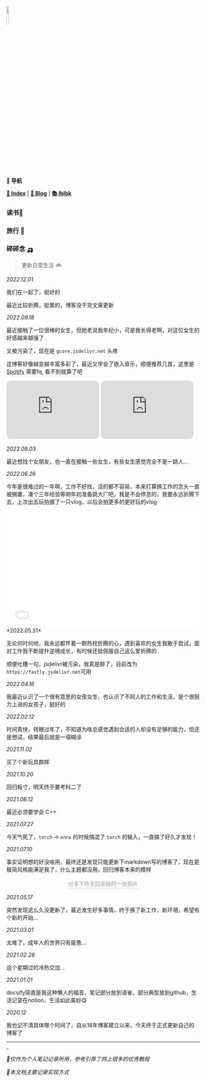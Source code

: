 <head><style type="text/css">h1:first-child {display:none;}</style></head>

<img src="https://gcore.jsdelivr.net/gh/lblbk/picgo/work/20201224164001.png" width="11%" height="11%" >

**📡 导航**

**[🔬 Index](/)** \| **[🔎 Blog](/blog)** \| **[📚 lblbk](/lblbk)**

### 读书📖

### 旅行 🚅

### <span id="memo">碎碎念</span> 🛺

> 更新日常生活 🚲

*2022.12.01*

我们在一起了，挺好的

最近比较折腾，挺累的，博客没干货文章更新

*2022.09.18*

最近接触了一位很棒的女生，但她老说我年纪小，可是我长得老啊，对这位女生的好感越来越强了

又被污染了，现在是 `gcore.jsdelivr.net` 头疼

这博客好像越变越丰富多彩了，最近又学会了嵌入音乐，顺便推荐几首，这里是 [Spotify](https://open.spotify.com/) 需要fq, 看不到就算了吧

<div>
<iframe style="border-radius:12px" src="https://open.spotify.com/embed/track/3VeQG3EL9CCttWSxbHnNX1?utm_source=generator" width="48%" height="152" frameBorder="0" allowfullscreen="" allow="autoplay; clipboard-write; encrypted-media; picture-in-picture" loading="lazy"></iframe>
<iframe style="border-radius:12px" src="https://open.spotify.com/embed/track/47jNRjNAnYY9nUbIMD0Zxi?utm_source=generator" width="48%" height="152" frameBorder="0" allowfullscreen="" allow="autoplay; clipboard-write; encrypted-media; fullscreen; picture-in-picture" loading="lazy"></iframe>
</div>

*2022.08.03*

最近想找个女朋友，也一直在接触一些女生，有些女生感觉完全不是一路人...

*2022.06.26*

今年是很难过的一年啊，工作不好找，活的都不容易，本来打算换工作的念头一直被搁置，凑个三年经验等明年初准备跳大厂吧，我是不会停息的，我要永远折腾下去，上次出去玩拍摄了一只vlog，以后会拍更多的更好玩的vlog

<div style="position: relative; padding: 30% 45%;">
<iframe style="border-radius:12px; position: absolute; width: 100%; height: 100%; left: 0; top: 0;" src="//player.bilibili.com/player.html?aid=726871961&bvid=BV1BS4y1z7nd&cid=727070964&page=1&as_wide=1&high_quality=1&danmaku=1" scrolling="no" border="0" frameborder="no" framespacing="0" allowfullscreen="true"></iframe>
</div>
*2022.05.31*

无论何时何地，我永远都怀着一颗热枕折腾的心，遇到喜欢的女生我敢于尝试，面对工作我不断提升逆境成长，有时候还挺佩服自己这么爱折腾的

顺便吐槽一句，jsdelivr被污染，我真是醉了，目前改为`https://fastly.jsdelivr.net`可用

*2022.04.16*

我最近认识了一个很有意思的女孩女生，也认识了不同人的工作和生活，是个很努力上进的女孩子，挺好的

*2022.02.12*

时间真快，转眼过年了，不知道为啥总感觉遇到合适的人却没有足够的能力，但还是想试，结果最后就是一塌糊涂

*2021.11.02*

买了个新玩具群辉

*2021.10.20*

回归板寸，明天终于要考科二了

*2021.08.12*

最近必须要学会 C++ 

*2021.07.27*

今天气死了，`torch` -> `onnx` 的时候搞混了 `torch` 的输入，一直搞了好久才发现！

*2021.07.10*

事实证明想的好没啥用，最终还是发现只能更新下markdown写的博客了，现在是极简风格能满足我了，什么主题都没用，回归博客本来的模样

<center>
    <img style="border-radius: 0.3125em;
    box-shadow: 0 2px 4px 0 rgba(34,36,38,.12),0 2px 10px 0 rgba(34,36,38,.08);zoom: 8%;" 
    src="https://gcore.jsdelivr.net/gh/lblbk/picgo/img/WeChat%20Image_20210710112233.jpg">
    <br>
    <div style="color:orange; border-bottom: 1px solid #d9d9d9;
    display: inline-block;
    color: #999;
    padding: 2px;">分享下昨天回来拍的一张照片</div>
</center>

*2021.05.17*

突然发现这么久没更新了，最近发生好多事情，终于换了新工作，新环境，希望有个新的开始...

*2021.03.01*

太难了，成年人的世界只有疲惫...

*2021.02.28*

这个星期过的冷热交加...

*2021.01.01*

docsify简直是我这种懒人的福音，笔记部分放到语雀，部分典型放到github，生活记录在notion，生活如此美妙😋

*2020.12*

我也记不清具体哪个时间了，自从18年博客建立以来，今天终于正式更新自己的博客了

***

<img src="https://gcore.jsdelivr.net/gh/lblbk/picgo/img/default1.jpg" style="zoom: 35%;" >

*🎉仅作为个人笔记记录所用，参考引荐了网上很多的优秀教程*

*🎉本文档主要记录实现方式*
